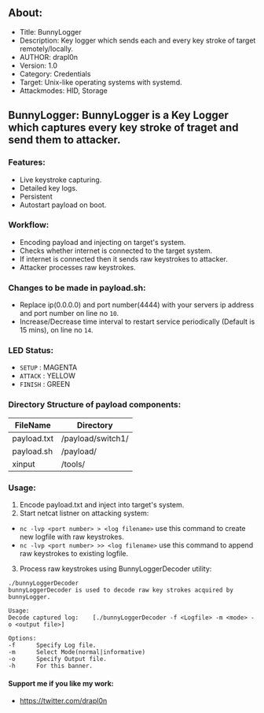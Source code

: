 ## About:
* Title: BunnyLogger
* Description: Key logger which sends each and every key stroke of target remotely/locally.
* AUTHOR: drapl0n
* Version: 1.0
* Category: Credentials
* Target: Unix-like operating systems with systemd.
* Attackmodes: HID, Storage

## BunnyLogger: BunnyLogger is a Key Logger which captures every key stroke of traget and send them to attacker.

### Features:
* Live keystroke capturing.
* Detailed key logs.
* Persistent
* Autostart payload on boot.

### Workflow:
* Encoding payload and injecting on target's system.
* Checks whether internet is connected to the target system. 
* If internet is connected then it sends raw keystrokes to attacker. 
* Attacker processes raw keystrokes. 

### Changes to be made in payload.sh:
* Replace ip(0.0.0.0) and port number(4444) with your servers ip address and port number on line no `10`.
* Increase/Decrease time interval to restart service periodically (Default is 15 mins), on line no `14`.

### LED Status:
* `SETUP`   : MAGENTA
* `ATTACK`  : YELLOW
* `FINISH`  : GREEN

### Directory Structure of payload components:
| FileName       | Directory                     |
| -------------- | ----------------------------- |
| payload.txt    | /payload/switch1/             |
| payload.sh     | /payload/                     |
| xinput         | /tools/                       |

### Usage:
1. Encode payload.txt and inject into target's system.
2. Start netcat listner on attacking system:

* `nc -lvp <port number> > <log filename>` use this command to create new logfile with raw keystrokes.
* `nc -lvp <port number> >> <log filename>` use this command to append raw keystrokes to existing logfile.
3. Process raw keystrokes using BunnyLoggerDecoder utility:
```
./bunnyLoggerDecoder
bunnyLoggerDecoder is used to decode raw key strokes acquired by bunnyLogger.

Usage: 
Decode captured log:    [./bunnyLoggerDecoder -f <Logfile> -m <mode> -o <output file>]

Options:
-f      Specify Log file.
-m      Select Mode(normal|informative)
-o      Specify Output file.
-h      For this banner.
```

#### Support me if you like my work:
* https://twitter.com/drapl0n 

